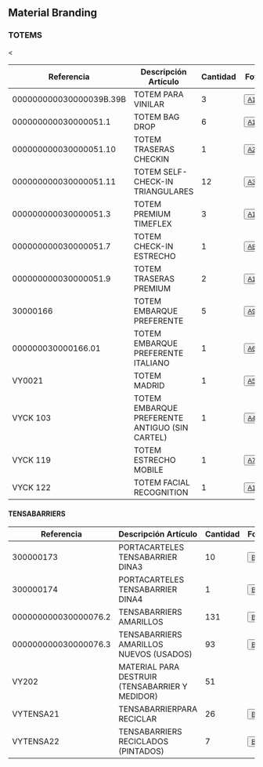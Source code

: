 <html lang="es">
<head>
  <meta charset="UTF-8">
  <meta name="viewport" content="width=device-width, initial-scale=1.0">
</head>
<body>
<h2>Material Branding</h2>
<table>
<h3>TOTEMS</h3>
<tr>
    <th>Referencia</th>
    <th>Descripción Artículo</th>
    <th>Cantidad</th>
    <th>Foto</th>
</tr>
<tr>
<tbody>
      <td>000000000030000039B.39B</td>
      <td>TOTEM PARA VINILAR</td>
      <td>3</td> 
     <td><button onclick="window.open"> <a href="Fotos/A11.JPG" target="_blank">A11</a> </button></td>
  </tr>
    <tr>
      <td>000000000030000051.1</td>
      <td>TOTEM BAG DROP</td>
      <td>6</td>
      <td><button onclick="window.open"><a href="Fotos/A12.JPG" target="_blank">A12</a></button></td>
 </tr>
    <tr>
        <td>000000000030000051.10</td>
        <td>TOTEM TRASERAS CHECKIN</td>
        <td>1</td>
        <td><button onclick="window.open"><a href="Fotos/A2.JPG" target="_blank">A2</a></button></td>
    </tr>
    <tr>
        <td>000000000030000051.11</td>
        <td>TOTEM SELF-CHECK-IN TRIANGULARES</td>
        <td>12</td>
   <td><button onclick="window.open"><a href="Fotos/A3.JPG" target="_blank">A3</a></button></td>
    </tr>
    <tr>
        <td>000000000030000051.3</td>
        <td>TOTEM PREMIUM TIMEFLEX</td>
        <td>3</td>
     <td><button onclick="window.open"><a href="Fotos/A13.JPG" target="_blank">A13</a></button></td>
    </tr>
    <tr>
        <td>000000000030000051.7</td>
        <td>TOTEM CHECK-IN ESTRECHO</td>
        <td>1</td>
        <td><button onclick="window.open"><a href="Fotos/A8.JPG" target="_blank">A8</a></button></td>
    </tr>
    <tr>
        <td>000000000030000051.9</td>
        <td>TOTEM TRASERAS PREMIUM</td>
        <td>2</td>
       <td><button onclick="window.open"><a href="Fotos/A1.JPG" target="_blank">A1</a></button></td>
    </tr>
    <tr>
        <td>30000166</td>
        <td>TOTEM EMBARQUE PREFERENTE</td>
        <td>5</td>
       <<td><button onclick="window.open"><a href="Fotos/A9.JPG" target="_blank">A9</a></button></td>
    </tr>
    <tr>
        <td>000000030000166.01</td>
        <td>TOTEM EMBARQUE PREFERENTE ITALIANO</td>
        <td>1</td>
       <td><button onclick="window.open"><a href="Fotos/A6.JPG" target="_blank">A6</a></button></td>
    </tr>
    <tr>
        <td>VY0021</td>
        <td>TOTEM MADRID</td>
        <td>1</td>
       <td><button onclick="window.open"><a href="Fotos/A5.JPG" target="_blank">A5</a></button></td>
    </tr>
    <tr>
        <td>VYCK 103</td>
        <td>TOTEM EMBARQUE PREFERENTE ANTIGUO (SIN CARTEL)</td>
        <td>1</td>
        <td><button onclick="window.open"><a href="Fotos/A4.JPG" target="_blank">A4</a></button></td>
    </tr>
    <tr>
        <td>VYCK 119</td>
        <td>TOTEM ESTRECHO MOBILE</td>
        <td>1</td>
     <td><button onclick="window.open"><a href="Fotos/A7.JPG" target="_blank">A7</a></button></td>
    </tr>
    <tr>
        <td>VYCK 122</td>
        <td>TOTEM FACIAL RECOGNITION</td>
        <td>1</td>
        <td><button onclick="window.open"><a href="Fotos/A10.JPG" target="_blank">A10</a></button></td>
    </tr>
</table>
<h4>TENSABARRIERS</h3>
<table>
  <thead>
    <tr>
      <th>Referencia</th>
      <th>Descripción Artículo</th>
      <th>Cantidad</th>
      <th>Foto</th>
    </tr>
  </thead>
  <tbody>
    <tr>
      <td>300000173</td>
      <td>PORTACARTELES TENSABARRIER DINA3</td>
      <td>10</td>
<td><button onclick="window.open"><a href="Fotos/B1.JPG" target="_blank">B1</a></button></td>
    </tr>
    <tr>
      <td>300000174</td>
      <td>PORTACARTELES TENSABARRIER DINA4</td>
      <td>1</td>
     <td><button onclick="window.open"><a href="Fotos/B3.JPG" target="_blank">B3</a></button></td>
    </tr>
    <tr>
        <td>000000000030000076.2</td>
        <td>TENSABARRIERS AMARILLOS</td>
        <td>131</td>
      <td><button onclick="window.open"><a href="Fotos/B4.JPG" target="_blank">B4</a></button></td>
    </tr>
    <tr>
        <td>000000000030000076.3</td>
        <td>TENSABARRIERS AMARILLOS NUEVOS (USADOS)</td>
        <td>93</td>
        <td><button onclick="window.open"><a href="Fotos/B5.JPG" target="_blank">B5</a></button></td>
    </tr>
    <tr>
        <td>VY202</td>
        <td>MATERIAL PARA DESTRUIR (TENSABARRIER Y MEDIDOR)</td>
        <td>51</td>
        <td></td>
    </tr>
    <tr>
        <td>VYTENSA21</td>
        <td>TENSABARRIERPARA RECICLAR</td>
        <td>26</td>
        <td><button onclick="window.open"><a href="Fotos/B6.JPG" target="_blank">B6</a></button></td>
    </tr>
    <tr>
        <td>VYTENSA22</td>
        <td>TENSABARRIERS RECICLADOS (PINTADOS)</td>
        <td>7</td>
        <td><button onclick="window.open"><a href="Fotos/B7.JPG" target="_blank">B7</a></button></td>
    </tr>
</tbody>
</table>
</body>
</html>

</body>
</html>


